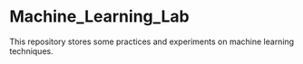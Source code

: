 # Machine_Learning_Lab

This repository stores some practices and experiments on machine learning techniques.
